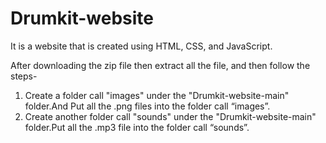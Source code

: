 # Drumkit-website
It is a website that is created using HTML, CSS, and JavaScript.

After downloading the zip file then extract all the file, and then follow the steps- 
1. Create a folder call "images" under the "Drumkit-website-main" folder.And Put all the .png files into the folder call “images”. 
2. Create another folder call "sounds" under the "Drumkit-website-main" folder.Put all the .mp3 file into the folder call “sounds”.
